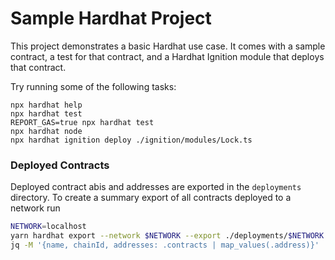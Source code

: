 # Sample Hardhat Project

This project demonstrates a basic Hardhat use case. It comes with a sample contract, a test for that contract, and a Hardhat Ignition module that deploys that contract.

Try running some of the following tasks:

```shell
npx hardhat help
npx hardhat test
REPORT_GAS=true npx hardhat test
npx hardhat node
npx hardhat ignition deploy ./ignition/modules/Lock.ts
```

### Deployed Contracts

Deployed contract abis and addresses are exported in the `deployments` directory. To create a summary export of all contracts deployed to a network run

```bash
NETWORK=localhost
yarn hardhat export --network $NETWORK --export ./deployments/$NETWORK.json
jq -M '{name, chainId, addresses: .contracts | map_values(.address)}' ./deployments/${NETWORK}.json > ./deployments/${NETWORK}_addresses.json
```
